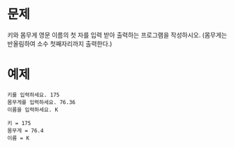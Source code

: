 # 문제
키와 몸무게 영문 이름의 첫 자를 입력 받아 출력하는 프로그램을 작성하시오. (몸무게는 반올림하여 소수 첫째자리까지 출력한다.) 

# 예제
```
키를 입력하세요. 175 
몸무게를 입력하세요. 76.36
이름을 입력하세요. K
```
```
키 = 175
몸무게 = 76.4
이름 = K
```
